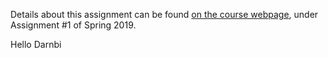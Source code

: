 Details about this assignment can be found [on the course webpage](http://cs231n.github.io/), under Assignment #1 of Spring 2019.

Hello Darnbi
